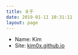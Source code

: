 ```yaml
---
title: 关于
date: 2019-01-11 10:31:11
layout: page
---
```

- Name: Kim
- Site: [kim0x.github.io](kim0x.github.io)
